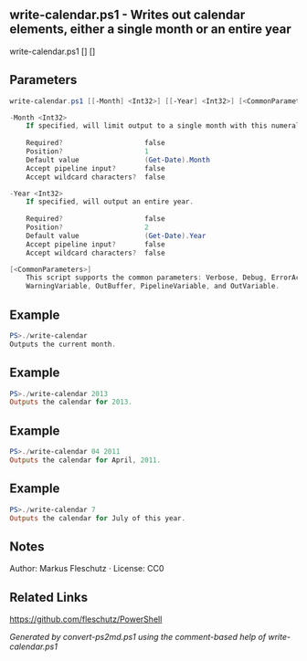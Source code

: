 ## write-calendar.ps1 - Writes out calendar elements, either a single month or an entire year

write-calendar.ps1 [<Month>] [<Year>]

## Parameters
```powershell
write-calendar.ps1 [[-Month] <Int32>] [[-Year] <Int32>] [<CommonParameters>]

-Month <Int32>
    If specified, will limit output to a single month with this numeral value.
    
    Required?                    false
    Position?                    1
    Default value                (Get-Date).Month
    Accept pipeline input?       false
    Accept wildcard characters?  false

-Year <Int32>
    If specified, will output an entire year.
    
    Required?                    false
    Position?                    2
    Default value                (Get-Date).Year
    Accept pipeline input?       false
    Accept wildcard characters?  false

[<CommonParameters>]
    This script supports the common parameters: Verbose, Debug, ErrorAction, ErrorVariable, WarningAction, 
    WarningVariable, OutBuffer, PipelineVariable, and OutVariable.
```

## Example
```powershell
PS>./write-calendar
Outputs the current month.
```

## Example
```powershell
PS>./write-calendar 2013
Outputs the calendar for 2013.
```

## Example
```powershell
PS>./write-calendar 04 2011
Outputs the calendar for April, 2011.
```

## Example
```powershell
PS>./write-calendar 7
Outputs the calendar for July of this year.
```

## Notes
Author: Markus Fleschutz · License: CC0

## Related Links
https://github.com/fleschutz/PowerShell

*Generated by convert-ps2md.ps1 using the comment-based help of write-calendar.ps1*
